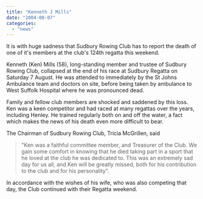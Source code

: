 ```yaml
---
title: "Kenneth J Mills"
date: "2004-08-07"
categories: 
  - "news"
---
```


It is with huge sadness that Sudbury Rowing Club has to report the death of one of it's members at the club's 124th regatta this weekend.

Kenneth (Ken) Mills (58), long-standing member and trustee of Sudbury Rowing Club, collapsed at the end of his race at Sudbury Regatta on Saturday 7 August. He was attended to immediately by the St Johns Ambulance team and doctors on site, before being taken by ambulance to West Suffolk Hospital where he was pronounced dead.

Family and fellow club members are shocked and saddened by this loss. Ken was a keen competitor and had raced at many regattas over the years, including Henley. He trained regularly both on and off the water, a fact which makes the news of his death even more difficult to bear.

The Chairman of Sudbury Rowing Club, Tricia McGrillen, said

> "Ken was a faithful committee member, and Treasurer of the Club. We gain some comfort in knowing that he died taking part in a sport that he loved at the club he was dedicated to. This was an extremely sad day for us all, and Ken will be greatly missed, both for his contribution to the club and for his personality".

In accordance with the wishes of his wife, who was also competing that day, the Club continued with their Regatta weekend.
